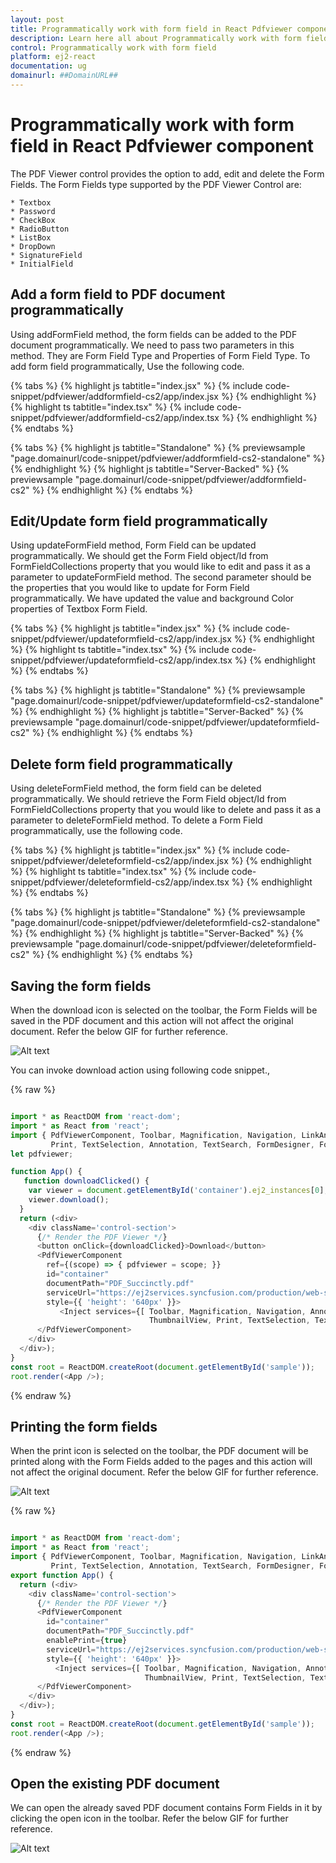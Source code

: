 ```yaml
---
layout: post
title: Programmatically work with form field in React Pdfviewer component | Syncfusion
description: Learn here all about Programmatically work with form field in Syncfusion React Pdfviewer component of Syncfusion Essential JS 2 and more.
control: Programmatically work with form field 
platform: ej2-react
documentation: ug
domainurl: ##DomainURL##
---
```


# Programmatically work with form field in React Pdfviewer component

The PDF Viewer control provides the option to add, edit and delete the Form Fields. The Form Fields type supported by the PDF Viewer Control are:

    * Textbox
    * Password
    * CheckBox
    * RadioButton
    * ListBox
    * DropDown
    * SignatureField
    * InitialField

## Add a form field to PDF document programmatically

Using addFormField method, the form fields can be added to the PDF document programmatically. We need to pass two parameters in this method. They are Form Field Type and Properties of Form Field Type. To add form field programmatically, Use the following code.

{% tabs %}
{% highlight js tabtitle="index.jsx" %}
{% include code-snippet/pdfviewer/addformfield-cs2/app/index.jsx %}
{% endhighlight %}
{% highlight ts tabtitle="index.tsx" %}
{% include code-snippet/pdfviewer/addformfield-cs2/app/index.tsx %}
{% endhighlight %}
{% endtabs %}

{% tabs %}
{% highlight js tabtitle="Standalone" %}
{% previewsample "page.domainurl/code-snippet/pdfviewer/addformfield-cs2-standalone" %}
{% endhighlight %}
{% highlight js tabtitle="Server-Backed" %}
{% previewsample "page.domainurl/code-snippet/pdfviewer/addformfield-cs2" %}
{% endhighlight %}
{% endtabs %}

## Edit/Update form field programmatically

Using updateFormField method, Form Field can be updated programmatically. We should get the Form Field object/Id from FormFieldCollections property that you would like to edit and pass it as a parameter to updateFormField method. The second parameter should be the properties that you would like to update for Form Field programmatically. We have updated the value and background Color properties of Textbox Form Field.

{% tabs %}
{% highlight js tabtitle="index.jsx" %}
{% include code-snippet/pdfviewer/updateformfield-cs2/app/index.jsx %}
{% endhighlight %}
{% highlight ts tabtitle="index.tsx" %}
{% include code-snippet/pdfviewer/updateformfield-cs2/app/index.tsx %}
{% endhighlight %}
{% endtabs %}

{% tabs %}
{% highlight js tabtitle="Standalone" %}
{% previewsample "page.domainurl/code-snippet/pdfviewer/updateformfield-cs2-standalone" %}
{% endhighlight %}
{% highlight js tabtitle="Server-Backed" %}
{% previewsample "page.domainurl/code-snippet/pdfviewer/updateformfield-cs2" %}
{% endhighlight %}
{% endtabs %}

## Delete form field programmatically

Using deleteFormField method, the form field can be deleted programmatically. We should retrieve the Form Field object/Id from FormFieldCollections property that you would like to delete and pass it as a parameter to deleteFormField method. To delete a Form Field programmatically, use the following code.

{% tabs %}
{% highlight js tabtitle="index.jsx" %}
{% include code-snippet/pdfviewer/deleteformfield-cs2/app/index.jsx %}
{% endhighlight %}
{% highlight ts tabtitle="index.tsx" %}
{% include code-snippet/pdfviewer/deleteformfield-cs2/app/index.tsx %}
{% endhighlight %}
{% endtabs %}

{% tabs %}
{% highlight js tabtitle="Standalone" %}
{% previewsample "page.domainurl/code-snippet/pdfviewer/deleteformfield-cs2-standalone" %}
{% endhighlight %}
{% highlight js tabtitle="Server-Backed" %}
{% previewsample "page.domainurl/code-snippet/pdfviewer/deleteformfield-cs2" %}
{% endhighlight %}
{% endtabs %}

## Saving the form fields

When the download icon is selected on the toolbar, the Form Fields will be saved in the PDF document and this action will not affect the original document. Refer the below GIF for further reference.

![Alt text](../../pdfviewer/images/saveformfield.gif)

You can invoke download action using following code snippet.,

{% raw %}

```ts

import * as ReactDOM from 'react-dom';
import * as React from 'react';
import { PdfViewerComponent, Toolbar, Magnification, Navigation, LinkAnnotation, BookmarkView,ThumbnailView,
         Print, TextSelection, Annotation, TextSearch, FormDesigner, FormFields, Inject } from '@syncfusion/ej2-react-pdfviewer';
let pdfviewer;

function App() {
   function downloadClicked() {
    var viewer = document.getElementById('container').ej2_instances[0];
    viewer.download();
  }
  return (<div>
    <div className='control-section'>
      {/* Render the PDF Viewer */}
      <button onClick={downloadClicked}>Download</button>
      <PdfViewerComponent
        ref={(scope) => { pdfviewer = scope; }}
        id="container"
        documentPath="PDF_Succinctly.pdf"
        serviceUrl="https://ej2services.syncfusion.com/production/web-services/api/pdfviewer"
        style={{ 'height': '640px' }}>
           <Inject services={[ Toolbar, Magnification, Navigation, Annotation, LinkAnnotation, BookmarkView,
                               ThumbnailView, Print, TextSelection, TextSearch, FormDesigner, FormFields ]} />
      </PdfViewerComponent>
    </div>
  </div>);
}
const root = ReactDOM.createRoot(document.getElementById('sample'));
root.render(<App />);

```
{% endraw %}

## Printing the form fields

When the print icon is selected on the toolbar, the PDF document will be printed along with the Form Fields added to the pages and this action will not affect the original document. Refer the below GIF for further reference.

![Alt text](../../pdfviewer/images/printformfield.gif)

{% raw %}

```ts

import * as ReactDOM from 'react-dom';
import * as React from 'react';
import { PdfViewerComponent, Toolbar, Magnification, Navigation, LinkAnnotation, BookmarkView,ThumbnailView,
         Print, TextSelection, Annotation, TextSearch, FormDesigner, FormFields, Inject } from '@syncfusion/ej2-react-pdfviewer';
export function App() {
  return (<div>
    <div className='control-section'>
      {/* Render the PDF Viewer */}
      <PdfViewerComponent
        id="container"
        documentPath="PDF_Succinctly.pdf"
        enablePrint={true}
        serviceUrl="https://ej2services.syncfusion.com/production/web-services/api/pdfviewer"
        style={{ 'height': '640px' }}>
          <Inject services={[ Toolbar, Magnification, Navigation, Annotation, LinkAnnotation, BookmarkView,
                              ThumbnailView, Print, TextSelection, TextSearch, FormDesigner, FormFields ]} />
      </PdfViewerComponent>
    </div>
  </div>);
}
const root = ReactDOM.createRoot(document.getElementById('sample'));
root.render(<App />);

```
{% endraw %}

## Open the existing PDF document

We can open the already saved PDF document contains Form Fields in it by clicking the open icon in the toolbar. Refer the below GIF for further reference.

![Alt text](../../pdfviewer/images/openexistingpdf.gif)